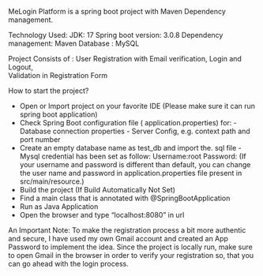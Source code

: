 MeLogin Platform is a spring boot project with Maven Dependency management.

Technology Used:
JDK: 17
Spring boot version: 3.0.8
Dependency management: Maven
Database : MySQL



Project Consists of :
User Registration with Email verification, 
Login and Logout,  
Validation in Registration Form 


How to start the project?
- Open or Import project on your favorite IDE (Please make sure it can run spring boot application)
- Check Spring Boot configuration file ( application.properties) for:
      - Database connection properties
      - Server Config, e.g. context path and port number
- Create an empty database name as test_db and import the. sql file
       -Mysql credential has been set as follow:
               Username:root
                Password:
(If your username and password is different than default, you can change the user name and password in application.properties file present in src/main/resource.)
- Build the project (If Build Automatically Not Set)
- Find a main class that is annotated with @SpringBootApplication
- Run as Java Application
- Open the browser and type “localhost:8080”  in url


An Important Note: 
To make the registration process a bit more authentic and secure, I have used my own Gmail account and created an App Password to implement the idea.
Since the project is locally run, make sure to open Gmail in the browser in order to verify your registration so, that you can go ahead with the login process.
 

